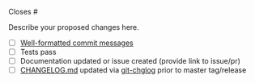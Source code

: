 Closes #

Describe your proposed changes here.

<!-- Checkboxes below this note can be erased if not applicable to your Pull Request. -->

- [ ] [Well-formatted commit messages](https://www.conventionalcommits.org/en/v1.0.0-beta.3/)
- [ ] Tests pass
- [ ] Documentation updated or issue created (provide link to issue/pr)
- [ ] [CHANGELOG.md](https://github.com/britepool/bpid-server/blob/master/CHANGELOG.md) updated via [git-chglog](https://github.com/git-chglog/git-chglog) prior to master tag/release
